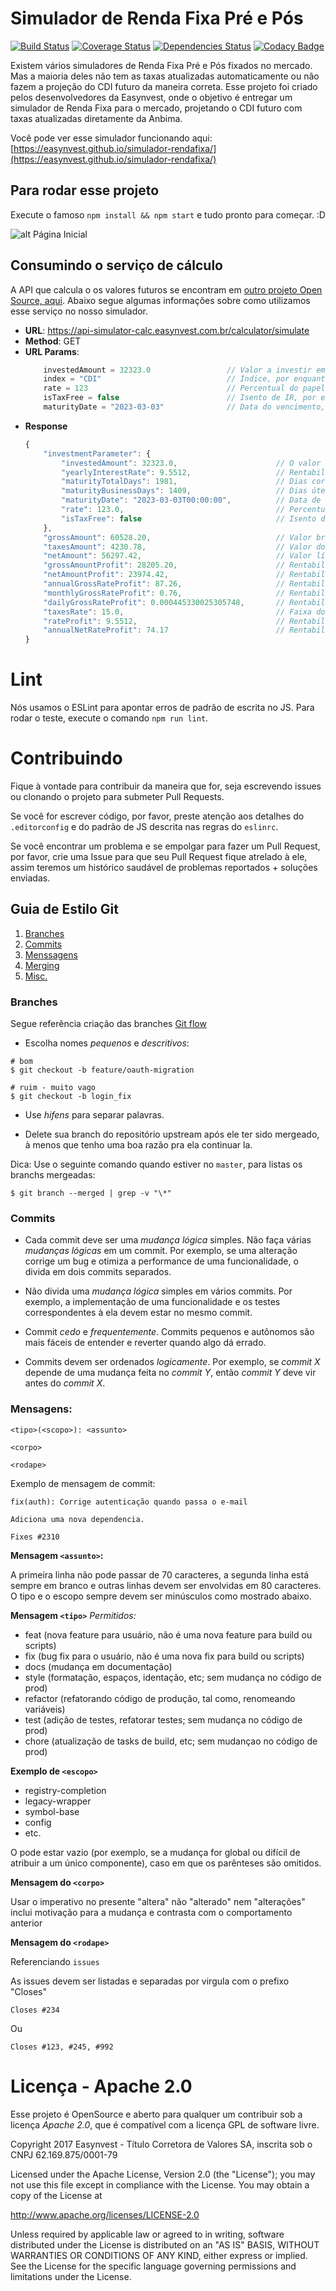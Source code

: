 # Simulador de Renda Fixa Pré e Pós
[![Build Status](https://travis-ci.org/rafaellucio/simulador-rendafixa.svg?branch=master)](https://travis-ci.org/rafaellucio/simulador-rendafixa)
[![Coverage Status](https://coveralls.io/repos/github/easynvest/simulador-rendafixa/badge.svg?branch=master)](https://coveralls.io/github/easynvest/simulador-rendafixa?branch=master)
[![Dependencies Status](https://david-dm.org/easynvest/simulador-rendafixa.svg)](https://david-dm.org/easynvest/simulador-rendafixa)
[![Codacy Badge](https://api.codacy.com/project/badge/Grade/7634f98fb53045548db4e92b0e5e8d3a)](https://www.codacy.com/app/easynvest/simulador-rendafixa?utm_source=github.com&amp;utm_medium=referral&amp;utm_content=easynvest/simulador-rendafixa&amp;utm_campaign=Badge_Grade)

Existem vários simuladores de Renda Fixa Pré e Pós fixados no mercado. Mas a maioria deles não tem as taxas atualizadas automaticamente ou não fazem a projeção do CDI futuro da maneira correta. Esse projeto foi criado pelos desenvolvedores da Easynvest, onde o objetivo é entregar um simulador de Renda Fixa para o mercado, projetando o CDI futuro com taxas atualizadas diretamente da Anbima.

Você pode ver esse simulador funcionando aqui:
[https://easynvest.github.io/simulador-rendafixa/](https://easynvest.github.io/simulador-rendafixa/)

## Para rodar esse projeto
Execute o famoso
`npm install && npm start`
e tudo pronto para começar. :D

![alt Página Inicial](/screenshot.png?raw=true)

## Consumindo o serviço de cálculo
A API que calcula o os valores futuros se encontram em [outro projeto Open Source, aqui](https://github.com/easynvest/api-simulator-calc). Abaixo segue algumas informações sobre como utilizamos esse serviço no nosso simulador.

 - **URL**: https://api-simulator-calc.easynvest.com.br/calculator/simulate
 - **Method**: GET
 - **URL Params**:
    ```javascript
        investedAmount = 32323.0                 // Valor a investir em reais
        index = "CDI"                            // Índice, por enquanto só CDI disponível
        rate = 123                               // Percentual do papel
        isTaxFree = false                        // Isento de IR, por enquanto só falso
        maturityDate = "2023-03-03"              // Data do vencimento, no formato ano-mes-dia

    ```
 - **Response**
    ```javascript
    {
        "investmentParameter": {
            "investedAmount": 32323.0,                      // O valor a ser investido
            "yearlyInterestRate": 9.5512,                   // Rentabilidade anual
            "maturityTotalDays": 1981,                      // Dias corridos
            "maturityBusinessDays": 1409,                   // Dias úteis
            "maturityDate": "2023-03-03T00:00:00",          // Data de vencimento
            "rate": 123.0,                                  // Percentual do papel
            "isTaxFree": false                              // Isento de IR
        },
        "grossAmount": 60528.20,                            // Valor bruto do investimento
        "taxesAmount": 4230.78,                             // Valor do IR
        "netAmount": 56297.42,                              // Valor líquido
        "grossAmountProfit": 28205.20,                      // Rentabilidade bruta
        "netAmountProfit": 23974.42,                        // Rentabilidade líquida
        "annualGrossRateProfit": 87.26,                     // Rentabilidade bruta anual
        "monthlyGrossRateProfit": 0.76,                     // Rentabilidade bruta mensal
        "dailyGrossRateProfit": 0.000445330025305748,       // Rentabilidade bruta diária
        "taxesRate": 15.0,                                  // Faixa do IR (%)
        "rateProfit": 9.5512,                               // Rentabilidade no período
        "annualNetRateProfit": 74.17                        // Rentabilidade líquida anual
    }
    ```

# Lint
Nós usamos o ESLint para apontar erros de padrão de escrita no JS. Para rodar o teste, execute o comando `npm run lint`.

# Contribuindo
Fique à vontade para contribuir da maneira que for, seja escrevendo issues ou clonando o projeto para submeter Pull Requests.

Se você for escrever código, por favor, preste atenção aos detalhes do `.editorconfig` e do padrão de JS descrita nas regras do `eslinrc`.

Se você encontrar um problema e se empolgar para fazer um Pull Request, por favor, crie uma Issue para que seu Pull Request fique atrelado à ele, assim teremos um histórico saudável de problemas reportados + soluções enviadas.


## Guia de Estilo Git

1. [Branches](#branches)
2. [Commits](#commits)
  1. [Menssagens](#mensagens)
3. [Merging](#merging)
4. [Misc.](#misc)

### Branches

Segue referência criação das branches [Git flow](https://danielkummer.github.io/git-flow-cheatsheet/index.pt_BR.html)

* Escolha nomes *pequenos* e *descritivos*:

```shell
# bom
$ git checkout -b feature/oauth-migration

# ruim - muito vago
$ git checkout -b login_fix
```

* Use *hifens* para separar palavras.

* Delete sua branch do repositório upstream após ele ter sido mergeado, à menos que tenho uma boa razão pra ela continuar la.

Dica: Use o seguinte comando quando estiver no `master`, para listas os branchs mergeadas:

```shell
$ git branch --merged | grep -v "\*"
```

### Commits

* Cada commit deve ser uma *mudança lógica* simples. Não faça várias *mudanças lógicas* em um commit. Por exemplo, se uma alteração corrige um bug e otimiza a performance de uma funcionalidade, o divida em dois commits separados.

* Não divida uma *mudança lógica* simples em vários commits. Por exemplo, a implementação de uma funcionalidade e os testes correspondentes à ela devem estar no mesmo commit.

* Commit *cedo* e *frequentemente*. Commits pequenos e autônomos são mais fáceis de entender e reverter quando algo dá errado.

* Commits devem ser ordenados *logicamente*. Por exemplo, se *commit X* depende de uma mudança feita no *commit Y*, então *commit Y* deve vir antes do *commit X*.

### Mensagens:

```
<tipo>(<scopo>): <assunto>

<corpo>

<rodape>
```

Exemplo de mensagem de commit:

```
fix(auth): Corrige autenticação quando passa o e-mail

Adiciona uma nova dependencia.

Fixes #2310

```

**Mensagem `<assunto>`:**

A primeira linha não pode passar de 70 caracteres, a segunda linha está sempre em branco e outras linhas devem ser envolvidas em 80 caracteres. O tipo e o escopo sempre devem ser minúsculos como mostrado abaixo.

**Mensagem `<tipo>`**
_Permitidos:_

- feat (nova feature para usuário, não é uma nova feature para build ou scripts)
- fix (bug fix para o usuário, não é uma nova fix para build ou scripts)
- docs (mudança em documentação)
- style (formatação, espaços, identação, etc; sem mudança no código de prod)
- refactor (refatorando código de produção, tal como, renomeando variáveis)
- test (adição de testes, refatorar testes; sem mudança no código de prod)
- chore (atualização de tasks de build, etc; sem mudançao no código de prod)

**Exemplo de `<escopo>`**

- registry-completion
- legacy-wrapper
- symbol-base
- config
- etc.

O <escopo> pode estar vazio (por exemplo, se a mudança for global ou difícil de atribuir a um único componente), caso em que os parênteses são omitidos.

**Mensagem do `<corpo>`**

Usar o imperativo no presente "altera" não "alterado" nem "alterações"
inclui motivação para a mudança e contrasta com o comportamento anterior

**Mensagem do `<rodape>`**

Referenciando `issues`

As issues devem ser listadas e separadas por virgula com o prefixo "Closes"

`Closes #234`

Ou

`Closes #123, #245, #992`

# Licença - Apache 2.0
Esse projeto é OpenSource e aberto para qualquer um contribuir sob a licença *Apache 2.0*, que é compatível com a licença GPL de software livre.

Copyright 2017 Easynvest - Título Corretora de Valores SA, inscrita sob o CNPJ 62.169.875/0001-79

Licensed under the Apache License, Version 2.0 (the "License");
you may not use this file except in compliance with the License.
You may obtain a copy of the License at

http://www.apache.org/licenses/LICENSE-2.0

Unless required by applicable law or agreed to in writing, software
distributed under the License is distributed on an "AS IS" BASIS,
WITHOUT WARRANTIES OR CONDITIONS OF ANY KIND, either express or implied.
See the License for the specific language governing permissions and
limitations under the License.
